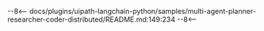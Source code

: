 --8<--
docs/plugins/uipath-langchain-python/samples/multi-agent-planner-researcher-coder-distributed/README.md:149:234
--8<--